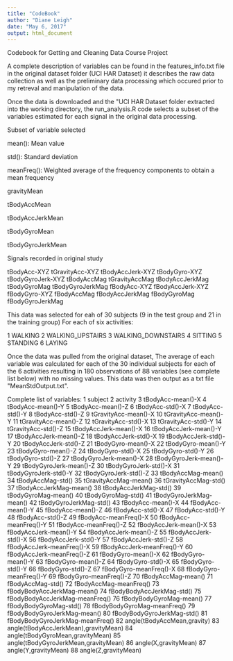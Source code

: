 ```yaml
---
title: "CodeBook"
author: "Diane Leigh"
date: "May 6, 2017"
output: html_document
---
```


Codebook for Getting and Cleaning Data Course Project

A complete description of variables can be found in the features_info.txt file in the original dataset folder (UCI HAR Dataset) it describes the raw data collection as well as the preliminary data processing which occured prior to my retreval and manipulation of the data.

Once the data is downloaded and the "UCI HAR Dataset folder extracted into the working directory, the run_analysis.R code selects a subset of the variables estimated for each signal in the original data processing.

Subset of variable selected

mean(): Mean value

std(): Standard deviation

meanFreq(): Weighted average of the frequency components to obtain a mean frequency

gravityMean

tBodyAccMean

tBodyAccJerkMean

tBodyGyroMean

tBodyGyroJerkMean


Signals recorded in original study

tBodyAcc-XYZ
tGravityAcc-XYZ
tBodyAccJerk-XYZ
tBodyGyro-XYZ
tBodyGyroJerk-XYZ
tBodyAccMag
tGravityAccMag
tBodyAccJerkMag
tBodyGyroMag
tBodyGyroJerkMag
fBodyAcc-XYZ
fBodyAccJerk-XYZ
fBodyGyro-XYZ
fBodyAccMag
fBodyAccJerkMag
fBodyGyroMag
fBodyGyroJerkMag


This data was selected for eah of 30 subjects (9 in the test group and 21 in the training group) For each of six activities:

1 WALKING
2 WALKING_UPSTAIRS
3 WALKING_DOWNSTAIRS
4 SITTING
5 STANDING
6 LAYING

Once the data was pulled from the original dataset, The average of each variable was calculated for each of the 30 individual subjects for each of the 6 activities resulting in 180 observations of 88 variables (see complete list below) with no missing values. This data was then output as a txt file "MeanStdOutput.txt". 

Complete list of variables:
1	subject
2	activity
3	tBodyAcc-mean()-X
4	tBodyAcc-mean()-Y
5	tBodyAcc-mean()-Z
6	tBodyAcc-std()-X
7	tBodyAcc-std()-Y
8	tBodyAcc-std()-Z
9	tGravityAcc-mean()-X
10	tGravityAcc-mean()-Y
11	tGravityAcc-mean()-Z
12	tGravityAcc-std()-X
13	tGravityAcc-std()-Y
14	tGravityAcc-std()-Z
15	tBodyAccJerk-mean()-X
16	tBodyAccJerk-mean()-Y
17	tBodyAccJerk-mean()-Z
18	tBodyAccJerk-std()-X
19	tBodyAccJerk-std()-Y
20	tBodyAccJerk-std()-Z
21	tBodyGyro-mean()-X
22	tBodyGyro-mean()-Y
23	tBodyGyro-mean()-Z
24	tBodyGyro-std()-X
25	tBodyGyro-std()-Y
26	tBodyGyro-std()-Z
27	tBodyGyroJerk-mean()-X
28	tBodyGyroJerk-mean()-Y
29	tBodyGyroJerk-mean()-Z
30	tBodyGyroJerk-std()-X
31	tBodyGyroJerk-std()-Y
32	tBodyGyroJerk-std()-Z
33	tBodyAccMag-mean()
34	tBodyAccMag-std()
35	tGravityAccMag-mean()
36	tGravityAccMag-std()
37	tBodyAccJerkMag-mean()
38	tBodyAccJerkMag-std()
39	tBodyGyroMag-mean()
40	tBodyGyroMag-std()
41	tBodyGyroJerkMag-mean()
42	tBodyGyroJerkMag-std()
43	fBodyAcc-mean()-X
44	fBodyAcc-mean()-Y
45	fBodyAcc-mean()-Z
46	fBodyAcc-std()-X
47	fBodyAcc-std()-Y
48	fBodyAcc-std()-Z
49	fBodyAcc-meanFreq()-X
50	fBodyAcc-meanFreq()-Y
51	fBodyAcc-meanFreq()-Z
52	fBodyAccJerk-mean()-X
53	fBodyAccJerk-mean()-Y
54	fBodyAccJerk-mean()-Z
55	fBodyAccJerk-std()-X
56	fBodyAccJerk-std()-Y
57	fBodyAccJerk-std()-Z
58	fBodyAccJerk-meanFreq()-X
59	fBodyAccJerk-meanFreq()-Y
60	fBodyAccJerk-meanFreq()-Z
61	fBodyGyro-mean()-X
62	fBodyGyro-mean()-Y
63	fBodyGyro-mean()-Z
64	fBodyGyro-std()-X
65	fBodyGyro-std()-Y
66	fBodyGyro-std()-Z
67	fBodyGyro-meanFreq()-X
68	fBodyGyro-meanFreq()-Y
69	fBodyGyro-meanFreq()-Z
70	fBodyAccMag-mean()
71	fBodyAccMag-std()
72	fBodyAccMag-meanFreq()
73	fBodyBodyAccJerkMag-mean()
74	fBodyBodyAccJerkMag-std()
75	fBodyBodyAccJerkMag-meanFreq()
76	fBodyBodyGyroMag-mean()
77	fBodyBodyGyroMag-std()
78	fBodyBodyGyroMag-meanFreq()
79	fBodyBodyGyroJerkMag-mean()
80	fBodyBodyGyroJerkMag-std()
81	fBodyBodyGyroJerkMag-meanFreq()
82	angle(tBodyAccMean,gravity)
83	angle(tBodyAccJerkMean),gravityMean)
84	angle(tBodyGyroMean,gravityMean)
85	angle(tBodyGyroJerkMean,gravityMean)
86	angle(X,gravityMean)
87	angle(Y,gravityMean)
88	angle(Z,gravityMean)


